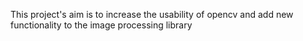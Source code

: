 This project's aim is to increase the usability of opencv and add new functionality to the image processing library